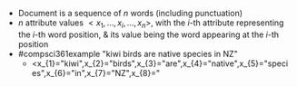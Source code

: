 - Document is a sequence of $n$ words (including punctuation)
- $n$ attribute values $<x_{1},\dots ,x_{i},...,x_{n}>$, with the $i$-th attribute representing the $i$-th word position, & its value being the word appearing at the $i$-th position
- #compsci361example "kiwi birds are native species in NZ"
	- <x_{1}="kiwi",x_{2}="birds",x_{3}="are",x_{4}="native",x_{5}="species",x_{6}="in",x_{7}="NZ",x_{8}="